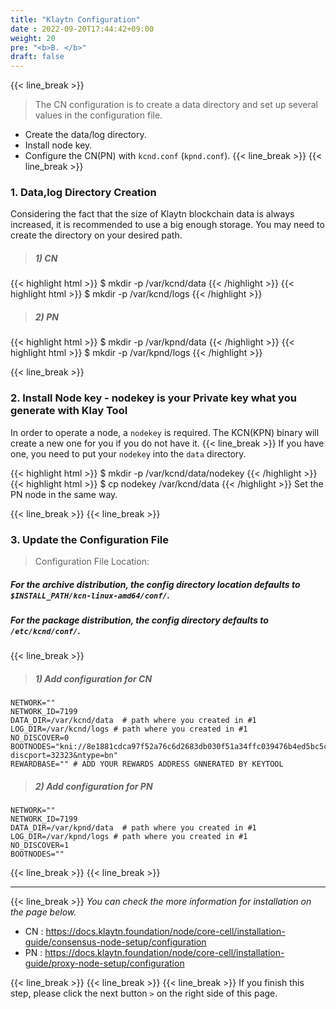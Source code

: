 ```yaml
---
title: "Klaytn Configuration"
date : 2022-09-20T17:44:42+09:00
weight: 20
pre: "<b>B. </b>"
draft: false
---
```

{{< line_break >}}
>The CN configuration is to create a data directory and set up several values in the configuration file.

* Create the data/log directory.
* Install node key.
* Configure the CN(PN) with `kcnd.conf` (`kpnd.conf`).
{{< line_break >}}
{{< line_break >}}


### 1. Data,log Directory Creation
Considering the fact that the size of Klaytn blockchain data is always increased, it is recommended to use a big enough storage. You may need to create the directory on your desired path.

>##### 1) CN
{{< highlight html >}}
$ mkdir -p /var/kcnd/data
{{< /highlight >}}
{{< highlight html >}}
$ mkdir -p /var/kcnd/logs
{{< /highlight >}}

>##### 2) PN
{{< highlight html >}}
$ mkdir -p /var/kpnd/data
{{< /highlight >}}
{{< highlight html >}}
$ mkdir -p /var/kpnd/logs
{{< /highlight >}}

{{< line_break >}}


### 2. Install Node key - nodekey is your Private key what you generate with Klay Tool

In order to operate a node, a `nodekey` is required. The KCN(KPN) binary will create a new one for you if you do not have it. {{< line_break >}}
If you have one, you need to put your `nodekey` into the  `data` directory. 

{{< highlight html >}}
$ mkdir -p /var/kcnd/data/nodekey
{{< /highlight >}}
{{< highlight html >}}
$ cp nodekey /var/kcnd/data
{{< /highlight >}}
Set the PN node in the same way.

{{< line_break >}}
{{< line_break >}}

### 3. Update the Configuration File
>Configuration File Location:

##### For the archive distribution, the config directory location defaults to `$INSTALL_PATH/kcn-linux-amd64/conf/`.
##### For the package distribution, the config directory defaults to `/etc/kcnd/conf/`.

{{< line_break >}} 

>##### 1) Add configuration for CN

```vim
NETWORK=""
NETWORK_ID=7199
DATA_DIR=/var/kcnd/data  # path where you created in #1
LOG_DIR=/var/kcnd/logs # path where you created in #1
NO_DISCOVER=0
BOOTNODES="kni://8e1881cdca97f52a76c6d2683db030f51a34ffc039476b4ed5bc5c757de1b5ce48fea1e53aa182a6ac2b076460881d50d3b57461d1cf36fae777e992893ad485@52.199.8.244:32323?discport=32323&ntype=bn"
REWARDBASE="" # ADD YOUR REWARDS ADDRESS GNNERATED BY KEYTOOL
```
>##### 2)  Add configuration for PN
```vim
NETWORK=""
NETWORK_ID=7199
DATA_DIR=/var/kpnd/data  # path where you created in #1
LOG_DIR=/var/kpnd/logs # path where you created in #1
NO_DISCOVER=1
BOOTNODES=""
```

{{< line_break >}}
{{< line_break >}}

---
{{< line_break >}}
*You can check the more information for installation on the page below.*
* CN : https://docs.klaytn.foundation/node/core-cell/installation-guide/consensus-node-setup/configuration
* PN : https://docs.klaytn.foundation/node/core-cell/installation-guide/proxy-node-setup/configuration

{{< line_break >}}
{{< line_break >}}
{{< line_break >}}
If you finish this step, please click the next button ```>``` on the right side of this page.
